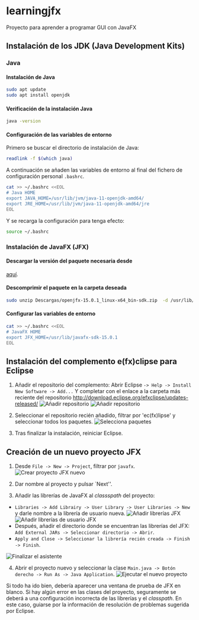 # learningjfx
Proyecto para aprender a programar GUI con JavaFX

## Instalación de los JDK (Java Development Kits)
### Java
#### Instalación de Java
```bash
sudo apt update
sudo apt install openjdk
```
#### Verificación de la instalación Java
```bash
java -version
```
#### Configuración de las variables de entorno
Primero se buscar el directorio de instalación de Java:
```bash
readlink -f $(which java)
```
A continuación se añaden las variables de entorno al final del fichero de
configuración personal `.bashrc`.
```bash
cat >> ~/.bashrc <<EOL
# Java HOME
export JAVA_HOME=/usr/lib/jvm/java-11-openjdk-amd64/
export JRE_HOME=/usr/lib/jvm/java-11-openjdk-amd64/jre
EOL
```
Y se recarga la configuración para tenga efecto:
```bash
source ~/.bashrc
```
### Instalación de JavaFX (JFX)
#### Descargar la versión del paquete necesaria desde
[aquí](https://gluonhq.com/products/javafx/).

#### Descomprimir el paquete en la carpeta deseada
```bash
sudo unzip Descargas/openjfx-15.0.1_linux-x64_bin-sdk.zip  -d /usr/lib/
```
#### Configurar las variables de entorno
```bash
cat >> ~/.bashrc <<EOL
# JavaFX HOME
export JFX_HOME=/usr/lib/javafx-sdk-15.0.1
EOL
```

## Instalación del complemento e(fx)clipse para Eclipse
1. Añadir el repositorio del complemento:
Abrir Eclipse  `-> Help -> Install New Software -> Add...`
Y completar con el enlace a la carpeta más reciente del repositorio
http://download.eclipse.org/efxclipse/updates-released/
![Añadir repositorio](./images/1_add_repository.png)
![Añadir repositorio](./images/2_add_repository.png)

2. Seleccionar el repositorio recién añadido, filtrar por
'ec(fx)lipse' y seleccionar todos los paquetes.
![Selecciona paquetes](./images/3_select_packages.png)

3. Tras finalizar la instalación, reiniciar Eclipse.

## Creación de un nuevo proyecto JFX

1. Desde `File -> New -> Project`, filtrar por `javafx`.
![Crear proyecto JFX nuevo](./images/4_select_project.png)

2. Dar nombre al proyecto y pulsar `Next''.

3. Añadir las librerías de JavaFX al _classspath_ del proyecto:
- `Libraries -> Add Librairy -> User Library -> User Libraries -> New` y darle
nombre a la librería de usuario nueva.
![Añadir librerías JFX](./images/5_add_user_library.png)
![Añadir librerías de usuario JFX](./images/6_user_library.png)
- Después, añadir el directorio donde se encuentran las librerías del JFX:
`Add External JARs -> Seleccionar directorio -> Abrir`.
- `Apply and Close -> Seleccionar la librería recién creada -> Finish -> Finish`.

![Finalizar el asistente](./images/7_finish_new_jfxproject.png)

4. Abrir el proyecto nuevo y seleccionar la clase `Main.java -> Botón derecho -> Run As -> Java Application`.
![Ejecutar el nuevo proyecto](./images/8_open_project.png)

Si todo ha ido bien, debería aparecer una ventana de prueba de JFX en blanco.
Si hay algún error en las clases del proyecto, seguramente se deberá a una
configuración incorrecta de las librerías y el _classpath_. En este caso,
guiarse por la información de resolución de problemas sugerida por Eclipse.
